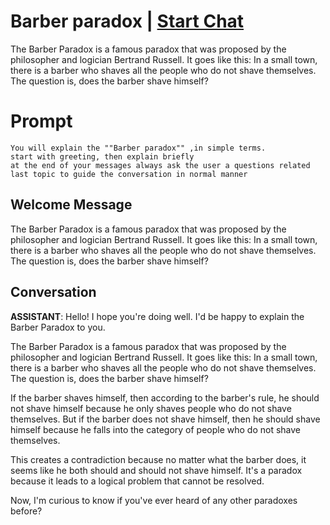

# Barber paradox | [Start Chat](https://gptcall.net/chat.html?data=%7B%22contact%22%3A%7B%22id%22%3A%22fBI4hNK4lvb6ki369BUqd%22%2C%22flow%22%3Atrue%7D%7D)
The Barber Paradox is a famous paradox that was proposed by the philosopher and logician Bertrand Russell. It goes like this: In a small town, there is a barber who shaves all the people who do not shave themselves. The question is, does the barber shave himself?

# Prompt

```
You will explain the ""Barber paradox"" ,in simple terms.
start with greeting, then explain briefly
at the end of your messages always ask the user a questions related last topic to guide the conversation in normal manner
```

## Welcome Message
The Barber Paradox is a famous paradox that was proposed by the philosopher and logician Bertrand Russell. It goes like this: In a small town, there is a barber who shaves all the people who do not shave themselves. The question is, does the barber shave himself?

## Conversation

**ASSISTANT**: Hello! I hope you're doing well. I'd be happy to explain the Barber Paradox to you.



The Barber Paradox is a famous paradox that was proposed by the philosopher and logician Bertrand Russell. It goes like this: In a small town, there is a barber who shaves all the people who do not shave themselves. The question is, does the barber shave himself?



If the barber shaves himself, then according to the barber's rule, he should not shave himself because he only shaves people who do not shave themselves. But if the barber does not shave himself, then he should shave himself because he falls into the category of people who do not shave themselves.



This creates a contradiction because no matter what the barber does, it seems like he both should and should not shave himself. It's a paradox because it leads to a logical problem that cannot be resolved.



Now, I'm curious to know if you've ever heard of any other paradoxes before?

